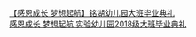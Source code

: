   
[【感恩成长 梦想起航】铭湖幼儿园大班毕业典礼](http://www.dianyue.me/archives/713/z63ppl8hluy1lexy/)  
[感恩成长  梦想起航    实验幼儿园2018级大班毕业典礼](http://www.dianyue.me/archives/073/c2sipewcp934jh3t/)